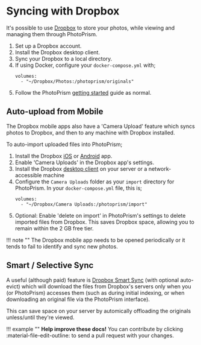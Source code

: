 # Syncing with Dropbox

It's possible to use [Dropbox](https://www.dropbox.com/) to store your photos, while viewing and managing them through PhotoPrism.

1. Set up a Dropbox account.
2. Install the Dropbox desktop client.
3. Sync your Dropbox to a local directory.
4. If using Docker, configure your `docker-compose.yml` with;
    ```
    volumes:
      - "~/Dropbox/Photos:/photoprism/originals"
    ```
5. Follow the PhotoPrism [getting started](../../getting-started/index.md) guide as normal.

## Auto-upload from Mobile

The Dropbox mobile apps also have a 'Camera Upload' feature which syncs photos to Dropbox, and then to any machine with Dropbox installed.

To auto-import uploaded files into PhotoPrism;

1. Install the Dropbox [iOS](https://itunes.apple.com/gb/app/dropbox/id327630330?mt=8) or [Android](https://play.google.com/store/apps/details?hl=en_GB&id=com.dropbox.android) app.
2. Enable 'Camera Uploads' in the Dropbox app's settings.
3. Install the Dropbox [desktop client](https://www.dropbox.com/install) on your server or a network-accessible machine
4. Configure the `Camera Uploads` folder as your `import` directory for PhotoPrism.
    In your `docker-compose.yml` file, this is;
    ```
    volumes:
      - "~/Dropbox/Camera Uploads:/photoprism/import"
    ```
5. Optional: Enable 'delete on import' in PhotoPrism's settings to delete imported files from Dropbox. This saves Dropbox space, allowing you to remain within the 2 GB free tier.

!!! note ""
    The Dropbox mobile app needs to be opened periodically or it tends to fail to identify and sync new photos.

## Smart / Selective Sync

A useful (although paid) feature is [Dropbox Smart Sync](https://www.dropbox.com/smart-sync) (with optional auto-evict) which will download the files from Dropbox's servers only when you (or PhotoPrism) accesses them (such as during initial indexing, or when downloading an original file via the PhotoPrism interface).

This can save space on your server by automically offloading the originals unless/until they're viewed.

!!! example ""
    **Help improve these docs!** You can contribute by clicking :material-file-edit-outline: to send a pull request with your changes.
